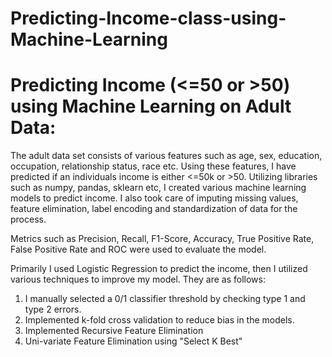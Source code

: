 # Predicting-Income-class-using-Machine-Learning
Predicting Income (<=50 or >50) using Machine Learning on Adult Data:
===========================================================================  
The adult data set consists of various features such as age, sex, education, occupation, relationship status, race etc. 
Using these features, I have predicted if an individuals  income is either &lt;=50k or >50. 
Utilizing libraries such as numpy, pandas, sklearn etc, I created various machine learning  models to predict income. 
I also took care of imputing missing values, feature elimination, label encoding and standardization of data for the process.

Metrics such as Precision, Recall,  F1-Score, Accuracy, True Positive Rate, False Positive Rate and ROC were used to evaluate the model. 

Primarily I used Logistic Regression to predict the income, then I utilized various techniques to improve my model. 
They are as follows:  
1. I manually selected a 0/1 classifier threshold by checking type 1 and type 2 errors.
2. Implemented k-fold cross validation to reduce bias in the models. 
3. Implemented Recursive Feature Elimination 
4. Uni-variate Feature Elimination using "Select K Best"
